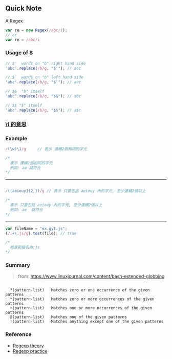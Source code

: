 ## Quick Note

A Regex
```js
var re = new Regex(/abc/i);
// or
var re = /abc/i

```

### Usage of $

```js
// $'  words on "b" right hand side
'abc'.replace(/b/g, "$'"); // acc

// $`  words on "b" left hand side
'abc'.replace(/b/g, "$`"); // aac

// $&  "b" itself
'abc'.replace(/b/g, "$&"); // abc

// $$ "$" itself
'abc'.replace(/b/g, "$$"); // a$c

```

### [\1 的意思](http://stackoverflow.com/questions/8624345/whats-the-meaning-of-a-number-after-a-backslash-in-a-regular-expression)

### Example

```js
/(\w)\1/g     // 表示 連續2個相同的字元

/*
  表示 連續2個相同的字元
  例如: aa 就符合
*/
```
---

```js

/([aeiouy]{2,})/g // 表示 只要包括 aeiouy 內的字元, 至少連續2個以上

/*
  表示 只要包括 aeiouy 內的字元, 至少連續2個以上
  例如: ae  就符合
*/
```
---

```js
var fileName = "ex.gyt.js";
(/.+\.js/g).test(file); // true

/*
  檢查副檔名為.js
*/

```


### Summary

> from: https://www.linuxjournal.com/content/bash-extended-globbing

```

  ?(pattern-list)   Matches zero or one occurrence of the given patterns
  *(pattern-list)   Matches zero or more occurrences of the given patterns
  +(pattern-list)   Matches one or more occurrences of the given patterns
  @(pattern-list)   Matches one of the given patterns
  !(pattern-list)   Matches anything except one of the given patterns
```




### Reference

- [Regexp theory](https://aotu.io/notes/2016/11/17/regexp-theory/)
- [Regexp practice](https://aotu.io/notes/2016/12/07/regexp-practice/?hmsr=toutiao.io&utm_medium=toutiao.io&utm_source=toutiao.io)
